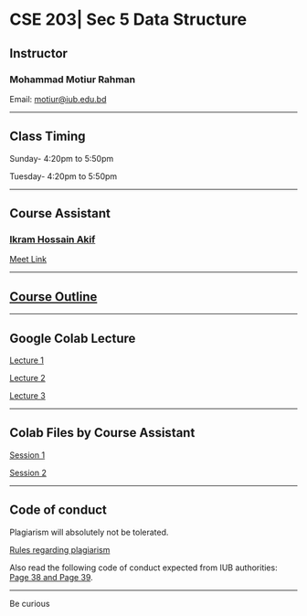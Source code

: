 # CSE 203| Sec 5 Data Structure

## Instructor
### Mohammad Motiur Rahman
Email: motiur@iub.edu.bd
* * *

## Class Timing
Sunday- 4:20pm to 5:50pm

Tuesday- 4:20pm to 5:50pm
* * * 
## Course Assistant
### [Ikram Hossain Akif](mailto:2130734@iub.edu.bd)

[Meet Link](meet.google.com/oct-ptzn-qbj) 

* * *
## [Course Outline](https://drive.google.com/file/d/1z54mqMOghtS7a8FLOoKlwdsRTY9zzTQS/view?usp=sharing)

* * *
## Google Colab Lecture 

[Lecture 1](https://colab.research.google.com/drive/1EkuotepeLGA3ZGCefWDMsXZe2FebVb1l?usp=sharing)

[Lecture 2](https://colab.research.google.com/drive/172bIF_VXFJFM-gwJrsLXb283rOlbBN5F?usp=sharing)

[Lecture 3](https://colab.research.google.com/drive/1wL9JYVsLkVo_0E7Nw-XKGYOxKShKn_6V?usp=sharing)


* * * 
## Colab Files by Course Assistant

[Session 1](https://colab.research.google.com/drive/17IMYoDryS2E8UHSiFWzX69ECWR3_CNzT?usp=sharing)

[Session 2](https://colab.research.google.com/drive/17IMYoDryS2E8UHSiFWzX69ECWR3_CNzT?usp=sharing)


* * * 
## Code of conduct
Plagiarism will absolutely not be tolerated.

[Rules regarding plagiarism](https://www.plagiarism.org/article/what-is-plagiarism)

Also read the following code of conduct expected from IUB authorities: [Page 38 and Page 39](http://www.iub.edu.bd/files/Greenbook,sp19.f.pdf).

* * *   


Be curious

